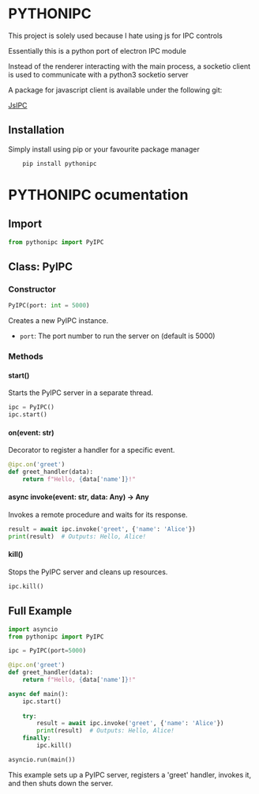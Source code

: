 # PYTHONIPC

This project is solely used because I hate using js for IPC controls

Essentially this is a python port of electron IPC module

Instead of the renderer interacting with the main process, a socketio client is used to communicate with a python3 socketio server

A package for javascript client is available under the following git:

[JsIPC](https://github.com/its-mr-monday/jsipc)

## Installation

Simply install using pip or your favourite package manager

```console
    pip install pythonipc
```

# PYTHONIPC ocumentation

## Import

```python
from pythonipc import PyIPC
```

## Class: PyIPC

### Constructor

```python
PyIPC(port: int = 5000)
```

Creates a new PyIPC instance.

- `port`: The port number to run the server on (default is 5000)

### Methods

#### start()

Starts the PyIPC server in a separate thread.

```python
ipc = PyIPC()
ipc.start()
```

#### on(event: str)

Decorator to register a handler for a specific event.

```python
@ipc.on('greet')
def greet_handler(data):
    return f"Hello, {data['name']}!"
```

#### async invoke(event: str, data: Any) -> Any

Invokes a remote procedure and waits for its response.

```python
result = await ipc.invoke('greet', {'name': 'Alice'})
print(result)  # Outputs: Hello, Alice!
```

#### kill()

Stops the PyIPC server and cleans up resources.

```python
ipc.kill()
```

## Full Example

```python
import asyncio
from pythonipc import PyIPC

ipc = PyIPC(port=5000)

@ipc.on('greet')
def greet_handler(data):
    return f"Hello, {data['name']}!"

async def main():
    ipc.start()
    
    try:
        result = await ipc.invoke('greet', {'name': 'Alice'})
        print(result)  # Outputs: Hello, Alice!
    finally:
        ipc.kill()

asyncio.run(main())
```

This example sets up a PyIPC server, registers a 'greet' handler, invokes it, and then shuts down the server.